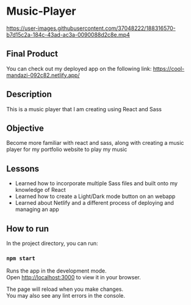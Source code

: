 # Music-Player

https://user-images.githubusercontent.com/37048222/188316570-b7d15c2a-184c-43ad-ac3a-0090088d2c8e.mp4

## Final Product

You can check out my deployed app on the following link:
https://cool-mandazi-092c82.netlify.app/

## Description
This is a music player that I am creating using React and Sass

## Objective
Become more familiar with react and sass, along with creating a music player for my 
portfolio website to play my music

## Lessons 

- Learned how to incorporate multiple Sass files and built onto my knowledge of React
- Learned how to create a Light/Dark mode button on an webapp
- Learned about Netlify and a different process of deploying and managing an app

## How to run

In the project directory, you can run:

### `npm start`

Runs the app in the development mode.\
Open [http://localhost:3000](http://localhost:3000) to view it in your browser.

The page will reload when you make changes.\
You may also see any lint errors in the console.
